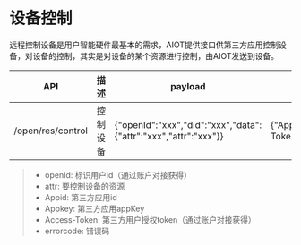 # 设备控制

远程控制设备是用户智能硬件最基本的需求，AIOT提供接口供第三方应用控制设备，对设备的控制，其实是对设备的某个资源进行控制，由AIOT发送到设备。

| API | 描述 | payload | header | response |
| -- | -- | -- | -- | -- |
| /open/res/control | 控制设备 | {"openId":"xxx","did":"xxx","data":{"attr":"xxx","attr":"xxx"}} | {"Appid":"xxx","Appkey":"xxx","Openid":"xxx","Access-Token":"xxx"} | 	{"code":0(errorcode),"result":"xxx"} |

> - openId: 标识用户id（通过账户对接获得）
> - attr: 要控制设备的资源
> - Appid: 第三方应用id
> - Appkey: 第三方应用appKey
> - Access-Token: 第三方用户授权token（通过账户对接获得）
> - errorcode: 错误码